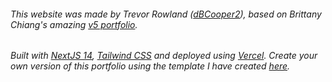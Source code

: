###### This website was made by Trevor Rowland ([dBCooper2](https://github.com/dBCooper2)), based on Brittany Chiang's amazing [v5 portfolio](https://brittanychiang.com/).

###### Built with [NextJS 14](https://nextjs.org/), [Tailwind CSS](https://tailwindcss.com/) and deployed using [Vercel](https://vercel.com/). Create your own version of this portfolio using the template I have created [here](https://github.com/dBCooper2/nextjs-portfolio-site).
